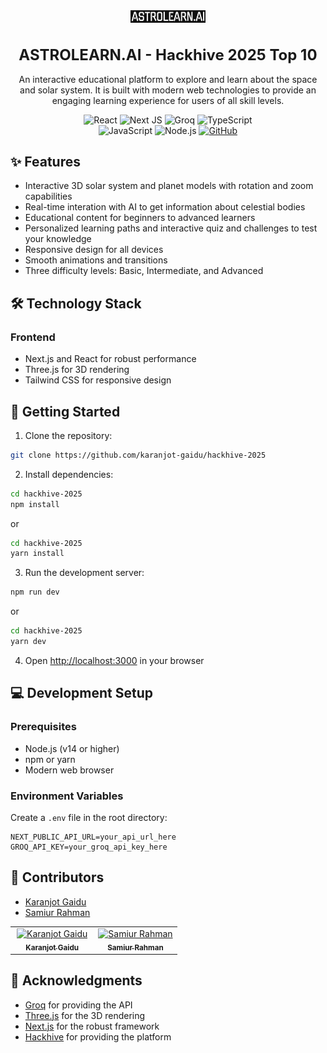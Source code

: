 <div align="center">
    <img src="public/image.png" alt="logo" width="120" height="20">
    <h1 style="font-size: 24px; font-weight: bold; align-items: center;">ASTROLEARN.AI - Hackhive 2025 Top 10</h1>
    <p align="center">An interactive educational platform to explore and learn about the space and solar system. It is built with modern web technologies to provide an engaging learning experience for users of all skill levels.</p>
    <p align="center">
        <img src="https://img.shields.io/badge/react-%2320232a.svg?style=for-the-badge&logo=react&logoColor=%2361DAFB" alt="React">
        <img src="https://img.shields.io/badge/Next-black?style=for-the-badge&logo=next.js&logoColor=white" alt="Next JS">
        <img src="https://img.shields.io/badge/Groq-8E75B2?style=for-the-badge&logo=Groq&logoColor=white" alt="Groq">
        <img src="https://img.shields.io/badge/typescript-%23007ACC.svg?style=for-the-badge&logo=typescript&logoColor=white" alt="TypeScript">
        <br />
        <img src="https://img.shields.io/badge/javascript-%23323330.svg?style=for-the-badge&logo=javascript&logoColor=%23F7DF1E" alt="JavaScript">
        <img src="https://img.shields.io/badge/node.js-6DA55F?style=for-the-badge&logo=node.js&logoColor=white" alt="Node.js">
        <a href="https://github.com/karanjot-gaidu/hackhive-2025">
            <img src="https://img.shields.io/badge/GitHub-100000?style=for-the-badge&logo=github&logoColor=white" alt="GitHub">
        </a>
    </p>
</div>

## ✨ Features

- Interactive 3D solar system and planet models with rotation and zoom capabilities
- Real-time interation with AI to get information about celestial bodies
- Educational content for beginners to advanced learners
- Personalized learning paths and interactive quiz and challenges to test your knowledge
- Responsive design for all devices
- Smooth animations and transitions
- Three difficulty levels: Basic, Intermediate, and Advanced


## 🛠️ Technology Stack

### Frontend
- Next.js and React for robust performance
- Three.js for 3D rendering
- Tailwind CSS for responsive design

## 🚀 Getting Started

1. Clone the repository:
```bash
git clone https://github.com/karanjot-gaidu/hackhive-2025
```

2. Install dependencies:
```bash
cd hackhive-2025
npm install
```
or
```bash
cd hackhive-2025
yarn install
```
    
3. Run the development server:
```bash
npm run dev
```
or
```bash
cd hackhive-2025
yarn dev
```


4. Open [http://localhost:3000](http://localhost:3000) in your browser

## 💻 Development Setup

### Prerequisites
- Node.js (v14 or higher)
- npm or yarn
- Modern web browser

### Environment Variables
Create a `.env` file in the root directory:
```
NEXT_PUBLIC_API_URL=your_api_url_here
GROQ_API_KEY=your_groq_api_key_here
```

## 👥 Contributors

- [Karanjot Gaidu](https://github.com/karanjot-gaidu)
- [Samiur Rahman](https://github.com/SAMUR274)
<table>
  <tbody>
    <tr>
      <td align="center" valign="top" width="50%"><a href="https://github.com/karanjot-gaidu"><img src="https://avatars.githubusercontent.com/u/90838376?v=4" width="100px;" alt="Karanjot Gaidu"/><br /><sub><b>Karanjot Gaidu</b></sub></a><br /></td>
      <td align="center" valign="top" width="50%"><a href="https://github.com/SAMUR274"><img src="https://avatars.githubusercontent.com/u/90654435?v=4" width="100px;" alt="Samiur Rahman"/><br /><sub><b>Samiur Rahman</b></sub></a><br /></td>
    </tr>
  </tbody>

</table>

## 🙏 Acknowledgments

- [Groq](https://groq.com/) for providing the API
- [Three.js](https://threejs.org/) for the 3D rendering
- [Next.js](https://nextjs.org/) for the robust framework
- [Hackhive](https://hackhive.ca/) for providing the platform
